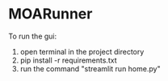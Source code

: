 # MOARunner

To run the gui:
1. open terminal in the project directory
2. pip install -r requirements.txt
3. run the command "streamlit run home.py" 

